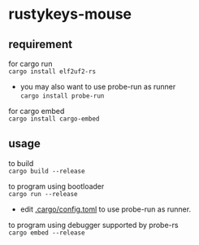 # rustykeys-mouse

## requirement

for cargo run\
`cargo install elf2uf2-rs`

- you may also want to use probe-run as runner\
`cargo install probe-run`

for cargo embed\
`cargo install cargo-embed`

## usage

to build\
`cargo build --release`

to program using bootloader\
`cargo run --release`

- edit [.cargo/config.toml](./.cargo/config.toml) to use probe-run as runner.

to program using debugger supported by probe-rs\
`cargo embed --release`
